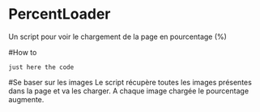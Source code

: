 # PercentLoader
Un script pour voir le chargement de la page en pourcentage (%)


#How to

	just here the code

#Se baser sur les images
Le script récupère toutes les images présentes dans la page et va les charger. A chaque image chargée le pourcentage augmente.
